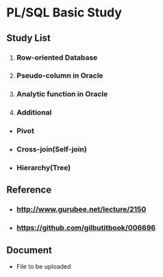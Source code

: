PL/SQL Basic Study
=============

## Study List
 1. ### Row-oriented Database
 2. ### Pseudo-column in Oracle
 3. ### Analytic function in Oracle
 4. ### Additional
   * ### Pivot
   * ### Cross-join(Self-join)
   * ### Hierarchy(Tree)

## Reference
 * ### http://www.gurubee.net/lecture/2150
 * ### https://github.com/gilbutitbook/006696

## Document
 * File to be uploaded